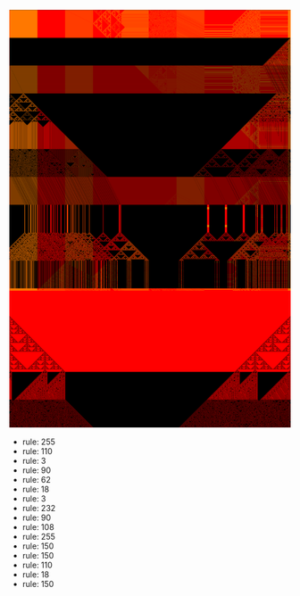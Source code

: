 ![photo](./output.png) 
 * rule: 255
* rule: 110
* rule: 3
* rule: 90
* rule: 62
* rule: 18
* rule: 3
* rule: 232
* rule: 90
* rule: 108
* rule: 255
* rule: 150
* rule: 150
* rule: 110
* rule: 18
* rule: 150
